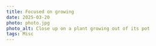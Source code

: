 ```yaml
---
title: Focused on growing
date: 2025-03-20
photo: photo.jpg
photo_alt: Close up on a plant growing out of its pot
tags: Misc
---
```

